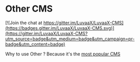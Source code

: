 Other CMS
======

[![Join the chat at https://gitter.im/LuvaaX/LuvaaX-CMS](https://badges.gitter.im/LuvaaX/LuvaaX-CMS.svg)](https://gitter.im/LuvaaX/LuvaaX-CMS?utm_source=badge&utm_medium=badge&utm_campaign=pr-badge&utm_content=badge)

Why to use Other ? Because it's the [most popular CMS](https://trends.builtwith.com/cms)

